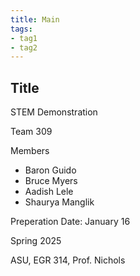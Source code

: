 ```yaml
---
title: Main
tags:
- tag1
- tag2
---
```

## Title
STEM Demonstration

Team 309

Members
- Baron Guido
- Bruce Myers
- Aadish Lele
- Shaurya Manglik

Preperation Date: January 16

Spring 2025

ASU, EGR 314, Prof. Nichols
